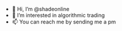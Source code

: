- 👋 Hi, I’m @shadeonline
- 👀 I’m interested in algorithmic trading
- 📫 You can reach me by sending me a pm

<!---
shadeonline/shadeonline is a ✨ special ✨ repository because its `README.md` (this file) appears on your GitHub profile.
You can click the Preview link to take a look at your changes.
--->

